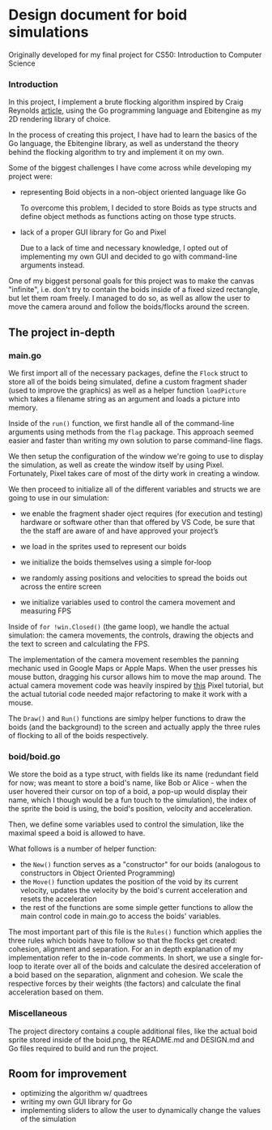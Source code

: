 # Design document for boid simulations

Originally developed for my final project for CS50: Introduction to Computer Science

### Introduction

In this project, I implement a brute flocking algorithm inspired by Craig
Reynolds [article](https://www.red3d.com/cwr/boids/), using the Go programming
language and Ebitengine as my 2D rendering library of choice.

In the process of creating this project, I have had to learn the basics of the Go language, the Ebitengine library, as well as understand the theory behind the flocking algorithm to try and implement it on my own.

Some of the biggest challenges I have come across while developing my project were:

* representing Boid objects in a non-object oriented language like Go

    To overcome this problem, I decided to store Boids as type structs and define object methods
    as functions acting on those type structs.

* lack of a proper GUI library for Go and Pixel

    Due to a lack of time and necessary knowledge, I opted out of implementing my own GUI and decided
    to go with command-line arguments instead.

One of my biggest personal goals for this project was to make the canvas "infinite", i.e. don't try to contain the boids inside of a fixed sized rectangle, but let them roam freely. I managed to do so, as
well as allow the user to move the camera around and follow the boids/flocks around the screen.

## The project in-depth

### main.go

We first import all of the necessary packages, define the `Flock` struct to
store all of the boids being simulated, define a custom fragment shader (used to
improve the graphics) as well as a helper function `loadPicture` which takes a
filename string as an argument and loads a picture into memory.

Inside of the `run()` function, we first handle all of the command-line arguments using methods
from the `flag` package. This approach seemed easier and faster than writing my own solution to parse command-line flags.

We then setup the configuration of the window we're going to use to display
the simulation, as well as create the window itself by using Pixel. Fortunately, Pixel takes care
of most of the dirty work in creating a window.

We then proceed to initialize all of the different variables and structs we are going to use in our
simulation:
* we enable the fragment shader
oject requires (for execution and testing) hardware or software other than that offered by VS Code, be sure that the the staff are aware of and have approved your project’s 
* we load in the sprites used to represent our boids

* we initialize the boids themselves using a simple for-loop

* we randomly assing positions and velocities to spread the boids out across the entire screen

* we initialize variables used to control the camera movement and measuring FPS

Inside of `for !win.Closed()` (the game loop), we handle the actual simulation: the camera movements, the controls, drawing the objects and the text to screen and calculating the FPS.

The implementation of the camera movement resembles the panning mechanic used in
Google Maps or Apple Maps. When the user presses his mouse button, dragging his cursor allows him to
move the map around. The actual camera movement code was heavily inspired by [this](https://github.com/faiface/pixel/wiki/Pressing-keys-and-clicking-mouse#moving-the-camera) Pixel tutorial, but the actual tutorial code needed major refactoring to make it work with a mouse.

The `Draw()` and `Run()` functions are simlpy helper functions to draw the boids
(and the background) to the screen and actually apply the three rules of flocking to
all of the boids respectively.

### boid/boid.go

We store the boid as a type struct, with fields like its name (redundant field for now; was meant to store a boid's name, like Bob or Alice - when the user hovered their cursor on top of a boid, a pop-up would display their name, which I though would be a fun touch to the simulation), the index of the sprite the boid is using, the boid's position, velocity and acceleration.

Then, we define some variables used to control the simulation, like the maximal speed a boid is allowed to have.

What follows is a number of helper function:

* the `New()` function serves as a "constructor" for our boids (analogous to constructors in Object Oriented Programming)
* the `Move()` function updates the position of the void by its current velocity, updates the velocity
by the boid's current acceleration and resets the acceleration 
* the rest of the functions are some simple getter functions to allow the main control code in main.go to access the boids' variables.

The most important part of this file is the `Rules()` function which applies the three rules which boids have to follow so that the flocks get created: cohesion, alignment and separation. For an in depth explanation of my implementation refer to the in-code comments. In short, we use a single
for-loop to iterate over all of the boids and calculate the desired acceleration of a boid based on the separation, alignment and cohesion. We scale the respective forces by their weights (the factors) and calculate the final acceleration based on them.

### Miscellaneous
The project directory contains a couple additional files, like the actual boid sprite stored inside of the boid.png, the README.md and DESIGN.md and Go files required to build and run the project.

## Room for improvement

* optimizing the algorithm w/ quadtrees
* writing my own GUI library for Go
* implementing sliders to allow the user to dynamically change the values of the simulation
